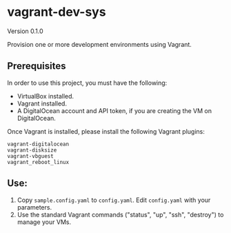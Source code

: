 # vagrant-dev-sys
Version 0.1.0

Provision one or more development environments using Vagrant.

## Prerequisites
In order to use this project, you must have the following:

- VirtualBox installed.
- Vagrant installed.
- A DigitalOcean account and API token, if you are creating the VM on DigitalOcean.

Once Vagrant is installed, please install the following Vagrant plugins:
```
vagrant-digitalocean
vagrant-disksize
vagrant-vbguest
vagrant_reboot_linux
```

## Use:
1. Copy `sample.config.yaml` to `config.yaml`. Edit `config.yaml` with your parameters.
1. Use the standard Vagrant commands ("status", "up", "ssh", "destroy") to manage your VMs.
